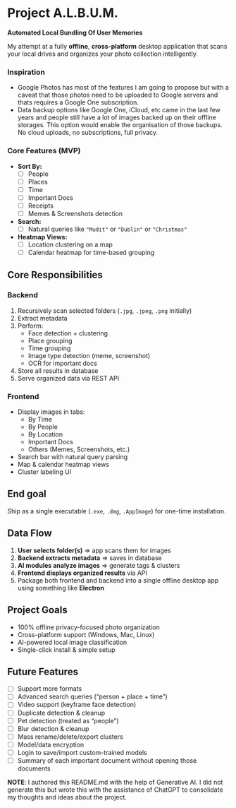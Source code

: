 # Project A.L.B.U.M.
**Automated Local Bundling Of User Memories**  

My attempt at a fully **offline**, **cross-platform** desktop application that scans your local drives and organizes your photo collection intelligently. 

### Inspiration

- Google Photos has most of the features I am going to propose but with a caveat that those photos need to be uploaded to Google servers and thats requires a Google One subscription.
- Data backup options like Google One, iCloud, etc came in the last few years and people still have a lot of images backed up on their offline storages. This option would enable the organisation of those backups. No cloud uploads, no subscriptions, full privacy.

### Core Features (MVP)

- **Sort By:**
  - [ ] People
  - [ ] Places
  - [ ] Time
  - [ ] Important Docs
  - [ ] Receipts
  - [ ] Memes & Screenshots detection

- **Search:**
  - [ ] Natural queries like `"Mudit"` or `"Dublin"` or `"Christmas"`
  
- **Heatmap Views:**
  - [ ] Location clustering on a map
  - [ ] Calendar heatmap for time-based grouping

## Core Responsibilities

### Backend
1. Recursively scan selected folders (`.jpg`, `.jpeg`, `.png` initially)
2. Extract metadata
3. Perform:
   - Face detection + clustering
   - Place grouping
   - Time grouping
   - Image type detection (meme, screenshot)
   - OCR for important docs
4. Store all results in database
5. Serve organized data via REST API

### Frontend
- Display images in tabs:
  - By Time  
  - By People  
  - By Location  
  - Important Docs  
  - Others (Memes, Screenshots, etc.)  
- Search bar with natural query parsing  
- Map & calendar heatmap views  
- Cluster labeling UI

## End goal 

Ship as a single executable (`.exe`, `.dmg`, `.AppImage`) for one-time installation.

## Data Flow
1. **User selects folder(s)** => app scans them for images
2. **Backend extracts metadata** => saves in database
3. **AI modules analyze images** => generate tags & clusters
4. **Frontend displays organized results** via API
5. Package both frontend and backend into a single offline desktop app using something like **Electron**

## Project Goals
- 100% offline privacy-focused photo organization
- Cross-platform support (Windows, Mac, Linux)
- AI-powered local image classification
- Single-click install & simple setup

## Future Features
- [ ] Support more formats
- [ ] Advanced search queries (“person + place + time”)
- [ ] Video support (keyframe face detection)
- [ ] Duplicate detection & cleanup
- [ ] Pet detection (treated as “people”)
- [ ] Blur detection & cleanup
- [ ] Mass rename/delete/export clusters
- [ ] Model/data encryption
- [ ] Login to save/import custom-trained models
- [ ] Summary of each important document without opening those documents

**NOTE**: I authored this README.md with the help of Generative AI. I did not generate this but wrote this with the assistance of ChatGPT to consolidate my thoughts and ideas about the project.